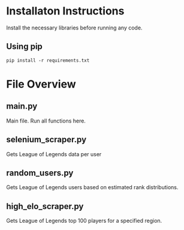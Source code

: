 # Installaton Instructions
Install the necessary libraries before running any code.

## Using pip
```
pip install -r requirements.txt
```

# File Overview

## main.py
Main file. Run all functions here.

## selenium_scraper.py
Gets League of Legends data per user

## random_users.py
Gets League of Legends users based on estimated rank distributions.

## high_elo_scraper.py
Gets League of Legends top 100 players for a specified region.